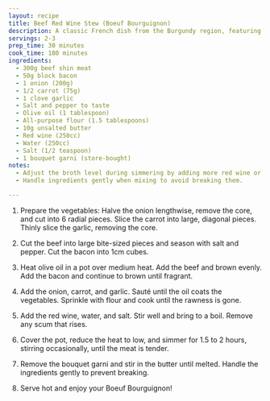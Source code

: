 ```yaml
---
layout: recipe
title: Beef Red Wine Stew (Boeuf Bourguignon)
description: A classic French dish from the Burgundy region, featuring tender beef slow-cooked in red wine.
servings: 2-3
prep_time: 30 minutes
cook_time: 180 minutes
ingredients:
  - 300g beef shin meat
  - 50g block bacon
  - 1 onion (200g)
  - 1/2 carrot (75g)
  - 1 clove garlic
  - Salt and pepper to taste
  - Olive oil (1 tablespoon)
  - All-purpose flour (1.5 tablespoons)
  - 10g unsalted butter
  - Red wine (250cc)
  - Water (250cc)
  - Salt (1/2 teaspoon)
  - 1 bouquet garni (store-bought)
notes:
  - Adjust the broth level during simmering by adding more red wine or water if needed.
  - Handle ingredients gently when mixing to avoid breaking them.

---
```


1. Prepare the vegetables: Halve the onion lengthwise, remove the core, and cut into 6 radial pieces. Slice the carrot into large, diagonal pieces. Thinly slice the garlic, removing the core.

2. Cut the beef into large bite-sized pieces and season with salt and pepper. Cut the bacon into 1cm cubes.

3. Heat olive oil in a pot over medium heat. Add the beef and brown evenly. Add the bacon and continue to brown until fragrant.

4. Add the onion, carrot, and garlic. Sauté until the oil coats the vegetables. Sprinkle with flour and cook until the rawness is gone.

5. Add the red wine, water, and salt. Stir well and bring to a boil. Remove any scum that rises.

6. Cover the pot, reduce the heat to low, and simmer for 1.5 to 2 hours, stirring occasionally, until the meat is tender.

7. Remove the bouquet garni and stir in the butter until melted. Handle the ingredients gently to prevent breaking.

8. Serve hot and enjoy your Boeuf Bourguignon!
